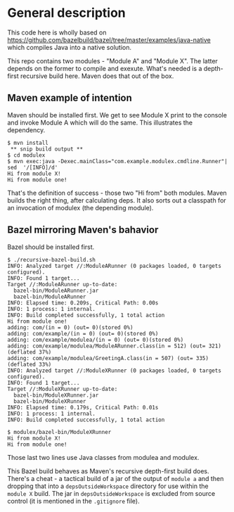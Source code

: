 # General description

This code here is wholly based on https://github.com/bazelbuild/bazel/tree/master/examples/java-native which compiles Java into a native solution.

This repo contains two modules - "Module A" and "Module X". The latter depends on the former to compile and exexute. What's needed is a depth-first recursive build here. Maven does that out of the box.

## Maven example of intention

Maven should be installed first.  We get to see Module X print to the console and invoke Module A which will do the same. This illustrates the dependency.

```
$ mvn install
 ** snip build output **
$ cd modulex
$ mvn exec:java -Dexec.mainClass="com.example.modulex.cmdline.Runner"| sed  '/[INFO]/d'
Hi from module X!
Hi from module one!
```

That's the definition of success - those two "Hi from" both modules. Maven builds the right thing, after calculating deps. It also sorts out a classpath for an invocation of modulex (the depending module).

## Bazel mirroring Maven's bahavior

Bazel should be installed first.

```
$ ./recursive-bazel-build.sh 
INFO: Analyzed target //:ModuleARunner (0 packages loaded, 0 targets configured).
INFO: Found 1 target...
Target //:ModuleARunner up-to-date:
  bazel-bin/ModuleARunner.jar
  bazel-bin/ModuleARunner
INFO: Elapsed time: 0.209s, Critical Path: 0.00s
INFO: 1 process: 1 internal.
INFO: Build completed successfully, 1 total action
Hi from module one!
adding: com/(in = 0) (out= 0)(stored 0%)
adding: com/example/(in = 0) (out= 0)(stored 0%)
adding: com/example/modulea/(in = 0) (out= 0)(stored 0%)
adding: com/example/modulea/ModuleARunner.class(in = 512) (out= 321)(deflated 37%)
adding: com/example/modulea/GreetingA.class(in = 507) (out= 335)(deflated 33%)
INFO: Analyzed target //:ModuleXRunner (0 packages loaded, 0 targets configured).
INFO: Found 1 target...
Target //:ModuleXRunner up-to-date:
  bazel-bin/ModuleXRunner.jar
  bazel-bin/ModuleXRunner
INFO: Elapsed time: 0.179s, Critical Path: 0.01s
INFO: 1 process: 1 internal.
INFO: Build completed successfully, 1 total action

$ modulex/bazel-bin/ModuleXRunner
Hi from module X!
Hi from module one!
```

Those last two lines use Java classes from modulea and modulex.

This Bazel build behaves as Maven's recursive depth-first build does.  There's a cheat - a tactical build of a jar of the output of `module a` and then dropping that into a `depsOutsideWorkspace` directory for use within the `module X` build. The jar in `depsOutsideWorkspace` is excluded from source control (it is mentioned in the `.gitignore` file).
